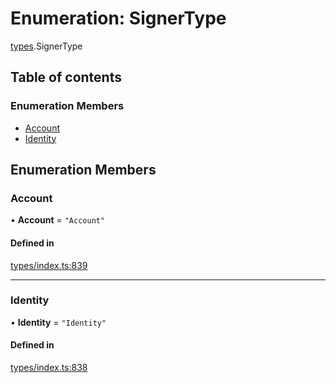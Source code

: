 # Enumeration: SignerType

[types](../wiki/types).SignerType

## Table of contents

### Enumeration Members

- [Account](../wiki/types.SignerType#account)
- [Identity](../wiki/types.SignerType#identity)

## Enumeration Members

### Account

• **Account** = ``"Account"``

#### Defined in

[types/index.ts:839](https://github.com/PolymeshAssociation/polymesh-sdk/blob/95e180d2/src/types/index.ts#L839)

___

### Identity

• **Identity** = ``"Identity"``

#### Defined in

[types/index.ts:838](https://github.com/PolymeshAssociation/polymesh-sdk/blob/95e180d2/src/types/index.ts#L838)
